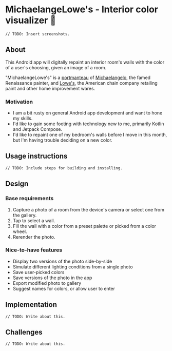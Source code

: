# MichaelangeLowe's - Interior color visualizer :art:

`// TODO: Insert screenshots.`

## About
This Android app will digitally repaint an interior room's walls with the color of a user's choosing, given an image of a room.

"MichaelangeLowe's" is a [portmanteau]([url](https://www.thefreedictionary.com/portmanteau)) of [Michaelangelo]([url](https://en.wikipedia.org/wiki/Michelangelo)), the famed Renaissance painter, and [Lowe's]([url](https://www.lowes.com/)), the American chain company retailing paint and other home improvement wares.

### Motivation
* I am a bit rusty on general Android app development and want to hone my skills.
* I'd like to gain some footing with technology new to me, primarily Kotlin and Jetpack Compose.
* I'd like to repaint one of my bedroom's walls before I move in this month, but I'm having trouble deciding on a new color.

## Usage instructions
`// TODO: Include steps for building and installing.`

## Design
### Base requirements
1. Capture a photo of a room from the device's camera or select one from the gallery.
2. Tap to select a wall.
3. Fill the wall with a color from a preset palette or picked from a color wheel.
4. Rerender the photo.

### Nice-to-have features
* Display two versions of the photo side-by-side
* Simulate different lighting conditions from a single photo
* Save user-picked colors
* Save versions of the photo in the app
* Export modified photo to gallery
* Suggest names for colors, or allow user to enter

## Implementation
`// TODO: Write about this.`

## Challenges
`// TODO: Write about this.`
